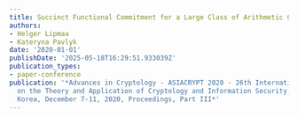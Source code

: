 ```yaml
---
title: Succinct Functional Commitment for a Large Class of Arithmetic Circuits
authors:
- Helger Lipmaa
- Kateryna Pavlyk
date: '2020-01-01'
publishDate: '2025-05-18T16:29:51.933039Z'
publication_types:
- paper-conference
publication: '*Advances in Cryptology - ASIACRYPT 2020 - 26th International Conference
  on the Theory and Application of Cryptology and Information Security, Daejeon, South
  Korea, December 7-11, 2020, Proceedings, Part III*'
---
```

